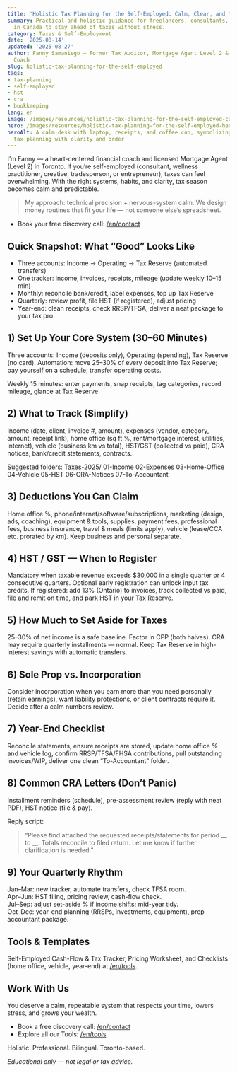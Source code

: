 ```yaml
---
title: 'Holistic Tax Planning for the Self-Employed: Calm, Clear, and Year-Round'
summary: Practical and holistic guidance for freelancers, consultants, and entrepreneurs
  in Canada to stay ahead of taxes without stress.
category: Taxes & Self-Employment
date: '2025-08-14'
updated: '2025-08-27'
author: Fanny Samaniego — Former Tax Auditor, Mortgage Agent Level 2 & Holistic Financial
  Coach
slug: holistic-tax-planning-for-the-self-employed
tags:
- tax-planning
- self-employed
- hst
- cra
- bookkeeping
lang: en
image: /images/resources/holistic-tax-planning-for-the-self-employed-card.jpg
hero: /images/resources/holistic-tax-planning-for-the-self-employed-hero.jpg
heroAlt: A calm desk with laptop, receipts, and coffee cup, symbolizing self-employed
  tax planning with clarity and order
---
```


I’m Fanny — a heart-centered financial coach and licensed Mortgage Agent (Level 2) in Toronto. If you’re self-employed (consultant, wellness practitioner, creative, tradesperson, or entrepreneur), taxes can feel overwhelming. With the right systems, habits, and clarity, tax season becomes calm and predictable.

> My approach: technical precision + nervous-system calm. We design money routines that fit your life — not someone else’s spreadsheet.

- Book your free discovery call: [/en/contact](/en/contact)

## Quick Snapshot: What “Good” Looks Like

- Three accounts: Income → Operating → Tax Reserve (automated transfers)
- One tracker: income, invoices, receipts, mileage (update weekly 10–15 min)
- Monthly: reconcile bank/credit, label expenses, top up Tax Reserve
- Quarterly: review profit, file HST (if registered), adjust pricing
- Year-end: clean receipts, check RRSP/TFSA, deliver a neat package to your tax pro

## 1) Set Up Your Core System (30–60 Minutes)

Three accounts: Income (deposits only), Operating (spending), Tax Reserve (no card). Automation: move 25–30% of every deposit into Tax Reserve; pay yourself on a schedule; transfer operating costs.

Weekly 15 minutes: enter payments, snap receipts, tag categories, record mileage, glance at Tax Reserve.

## 2) What to Track (Simplify)

Income (date, client, invoice #, amount), expenses (vendor, category, amount, receipt link), home office (sq ft %, rent/mortgage interest, utilities, internet), vehicle (business km vs total), HST/GST (collected vs paid), CRA notices, bank/credit statements, contracts.

Suggested folders:
Taxes-2025/
01-Income
02-Expenses
03-Home-Office
04-Vehicle
05-HST
06-CRA-Notices
07-To-Accountant



## 3) Deductions You Can Claim

Home office %, phone/internet/software/subscriptions, marketing (design, ads, coaching), equipment & tools, supplies, payment fees, professional fees, business insurance, travel & meals (limits apply), vehicle (lease/CCA etc. prorated by km). Keep business and personal separate.

## 4) HST / GST — When to Register

Mandatory when taxable revenue exceeds $30,000 in a single quarter or 4 consecutive quarters. Optional early registration can unlock input tax credits. If registered: add 13% (Ontario) to invoices, track collected vs paid, file and remit on time, and park HST in your Tax Reserve.

## 5) How Much to Set Aside for Taxes

25–30% of net income is a safe baseline. Factor in CPP (both halves). CRA may require quarterly installments — normal. Keep Tax Reserve in high-interest savings with automatic transfers.

## 6) Sole Prop vs. Incorporation

Consider incorporation when you earn more than you need personally (retain earnings), want liability protections, or client contracts require it. Decide after a calm numbers review.

## 7) Year-End Checklist

Reconcile statements, ensure receipts are stored, update home office % and vehicle log, confirm RRSP/TFSA/FHSA contributions, pull outstanding invoices/WIP, deliver one clean “To-Accountant” folder.

## 8) Common CRA Letters (Don’t Panic)

Installment reminders (schedule), pre-assessment review (reply with neat PDF), HST notice (file & pay).

Reply script:
> “Please find attached the requested receipts/statements for period __ to __. Totals reconcile to filed return. Let me know if further clarification is needed.”

## 9) Your Quarterly Rhythm

Jan–Mar: new tracker, automate transfers, check TFSA room.  
Apr–Jun: HST filing, pricing review, cash-flow check.  
Jul–Sep: adjust set-aside % if income shifts; mid-year tidy.  
Oct–Dec: year-end planning (RRSPs, investments, equipment), prep accountant package.

## Tools & Templates

Self-Employed Cash-Flow & Tax Tracker, Pricing Worksheet, and Checklists (home office, vehicle, year-end) at [/en/tools](/en/tools).

## Work With Us

You deserve a calm, repeatable system that respects your time, lowers stress, and grows your wealth.

- Book a free discovery call: [/en/contact](/en/contact)  
- Explore all our Tools: [/en/tools](/en/tools)

Holistic. Professional. Bilingual. Toronto-based.

*Educational only — not legal or tax advice.*
